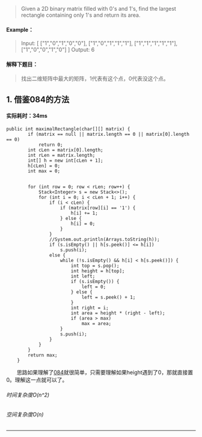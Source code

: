 > Given a 2D binary matrix filled with 0's and 1's, find the largest rectangle containing only 1's and return its area.
#### Example：
> Input:
[
  ["1","0","1","0","0"],
  ["1","0","1","1","1"],
  ["1","1","1","1","1"],
  ["1","0","0","1","0"]
]
Output: 6

#### 解释下题目：
> 找出二维矩阵中最大的矩阵，1代表有这个点，0代表没这个点。


## 1. 借鉴084的方法
#### 实际耗时：34ms
```
public int maximalRectangle(char[][] matrix) {
        if (matrix == null || matrix.length == 0 || matrix[0].length == 0)
            return 0;
        int cLen = matrix[0].length;
        int rLen = matrix.length;
        int[] h = new int[cLen + 1];
        h[cLen] = 0;
        int max = 0;


        for (int row = 0; row < rLen; row++) {
            Stack<Integer> s = new Stack<>();
            for (int i = 0; i < cLen + 1; i++) {
                if (i < cLen) {
                    if (matrix[row][i] == '1') {
                        h[i] += 1;
                    } else {
                        h[i] = 0;
                    }
                }
                //System.out.println(Arrays.toString(h));
                if (s.isEmpty() || h[s.peek()] <= h[i])
                    s.push(i);
                else {
                    while (!s.isEmpty() && h[i] < h[s.peek()]) {
                        int top = s.pop();
                        int height = h[top];
                        int left;
                        if (s.isEmpty()) {
                            left = 0;
                        } else {
                            left = s.peek() + 1;
                        }
                        int right = i;
                        int area = height * (right - left);
                        if (area > max)
                            max = area;
                    }
                    s.push(i);
                }
            }
        }
        return max;
    }
```
&emsp;&emsp;思路如果理解了[084](https://www.jianshu.com/p/4e988a6bf705)就很简单，只需要理解如果height遇到了0，那就直接置0。理解这一点就可以了。
###### 时间复杂度O(n^2)
###### 空间复杂度O(n)
---------
